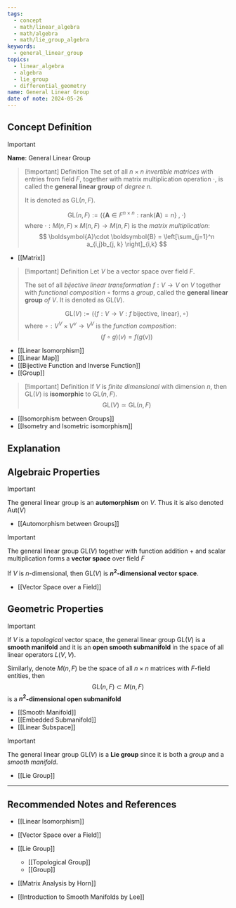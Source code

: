 ```yaml
---
tags:
  - concept
  - math/linear_algebra
  - math/algebra
  - math/lie_group_algebra
keywords:
  - general_linear_group
topics:
  - linear_algebra
  - algebra
  - lie_group
  - differential_geometry
name: General Linear Group
date of note: 2024-05-26
---
```


## Concept Definition

>[!important]
>**Name**: General Linear Group

>[!important] Definition
>The set of all $n \times n$ *invertible matrices* with entries from field $F$, together with matrix multiplication operation $\cdot$,  is called the **general linear group** of *degree $n$.*
>
>It is denoted as $\text{GL}(n, F)$.
>
>$$
>\text{GL}(n, F) := \left( \left\{\boldsymbol{A} \in F^{n \times n}: \text{rank}(\boldsymbol{A}) = n  \right\}    \;,\; \cdot\right)
>$$
>where $\cdot: M(n, F) \times M(n, F) \to M(n, F)$ is the *matrix multiplication*:
>$$
>\boldsymbol{A}\cdot \boldsymbol{B} = \left[\sum_{j=1}^n a_{i,j}b_{j, k}  \right]_{i,k}  
>$$

- [[Matrix]]

>[!important] Definition
>Let $V$ be a vector space over field $F$. 
>
>The set of all *bijective linear transformation* $f: V \to V$ on $V$ together with *functional composition* $\circ$ forms a *group*, called the **general linear group** *of* $V$. It is denoted as $\text{GL}(V)$.
>
>$$
>\text{GL}(V) := \left(\left\{f: V\to V: f \text{ bijective, linear}  \right\}, \circ \right)
>$$
>where $\circ: V^V \times V^v \to V^{V}$ is the *function composition*:
>$$
>(f \circ g)(v) = f(g(v)) 
>$$

- [[Linear Isomorphism]]
- [[Linear Map]]
- [[Bijective Function and Inverse Function]]
- [[Group]]



>[!important] Definition
>If $V$ is *finite dimensional* with dimension $n$, then $\text{GL}(V)$ is **isomorphic** to $\text{GL}(n, F)$. 
>$$
>\text{GL}(V) \simeq \text{GL}(n, F)
>$$

- [[Isomorphism between Groups]]
- [[Isometry and Isometric isomorphism]]

## Explanation



## Algebraic Properties


>[!important]
>The general linear group is an **automorphism** on $V$. Thus it is also denoted  $\text{Aut}(V)$

- [[Automorphism between Groups]]


>[!important]
>The general linear group $\text{GL}(V)$ together with function addition $+$ and scalar multiplication  forms a **vector space** over field $F$
>
>If $V$ is $n$-dimensional, then $\text{GL}(V)$ is **$n^2$-dimensional vector space**.

- [[Vector Space over a Field]]

## Geometric Properties

>[!important]
>If $V$ is a *topological* vector space, the general linear group $\text{GL}(V)$ is a **smooth manifold** and it is an **open smooth submanifold** in the space of all linear operators $L(V, V).$ 
>
>Similarly, denote $M(n, F)$ be the space of all $n \times n$ matrices with $F$-field entities, then
>$$
>\text{GL}(n, F) \subset M(n, F)
>$$
>is a **$n^2$-dimensional open submanifold**

- [[Smooth Manifold]]
- [[Embedded Submanifold]]
- [[Linear Subspace]]

>[!important]
>The general linear group $\text{GL}(V)$ is a **Lie group** since it is both a *group* and a *smooth manifold*.

- [[Lie Group]]




-----------
##  Recommended Notes and References

- [[Linear Isomorphism]]
- [[Vector Space over a Field]]

- [[Lie Group]]
	- [[Topological Group]]
	- [[Group]]


- [[Matrix Analysis by Horn]]
- [[Introduction to Smooth Manifolds by Lee]]